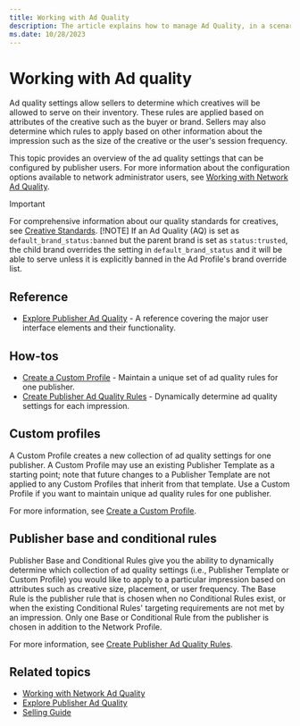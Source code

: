 ```yaml
---
title: Working with Ad Quality
description: The article explains how to manage Ad Quality, in a scenario where the sellers set rules for creative attributes (buyer, brand), size or user session ferquency.
ms.date: 10/28/2023
---
```


# Working with Ad quality

Ad quality settings allow sellers to determine which creatives will be allowed to serve on their inventory. These rules are applied based on attributes of the creative such as the buyer or brand. Sellers may also determine which rules to apply based on other information about the impression such as the size of the creative or the user's session
frequency.

This topic provides an overview of the ad quality settings that can be configured by publisher users. For more  information about the configuration options available to network administrator users, see [Working with Network Ad Quality](working-with-network-ad-quality.md).

> [!IMPORTANT]
> For comprehensive information about our quality standards for creatives, see [Creative Standards](creative-standards.md).
> [!NOTE]
> If an Ad Quality (AQ) is set as `default_brand_status:banned` but the parent brand is set as `status:trusted`, the child brand overrides the setting in `default_brand_status` and it will be able to serve unless it is explicitly banned in the Ad Profile's brand override list.

## Reference

- [Explore Publisher Ad Quality](explore-publisher-ad-quality.md) - A reference covering the major user interface elements and their functionality.

## How-tos

- [Create a Custom Profile](create-a-custom-profile.md) - Maintain a unique set of ad quality rules for one
  publisher.
- [Create Publisher Ad Quality Rules](create-publisher-ad-quality-rules.md) - Dynamically determine ad quality
  settings for each impression.

## Custom profiles

A Custom Profile creates a new collection of ad quality settings for one publisher. A Custom Profile may use an existing Publisher Template as a starting point; note that future changes to a Publisher Template are not applied to any Custom Profiles that inherit from that template. Use a Custom Profile if you want to maintain unique ad quality rules for one
publisher.

For more information, see [Create a Custom Profile](create-a-custom-profile.md).

## Publisher base and conditional rules

Publisher Base and Conditional Rules give you the ability to dynamically determine which collection of ad quality settings (i.e., Publisher Template or Custom Profile) you would like to apply to a particular impression based on attributes such as creative size, placement, or user frequency. The Base Rule is the publisher rule that is chosen when no
Conditional Rules exist, or when the existing Conditional Rules' targeting requirements are not met by an impression. Only one Base or Conditional Rule from the publisher is chosen in addition to the Network Profile.

For more information, see [Create Publisher Ad Quality Rules](create-publisher-ad-quality-rules.md).

## Related topics

- [Working with Network Ad Quality](working-with-network-ad-quality.md)
- [Explore Publisher Ad Quality](explore-publisher-ad-quality.md)
- [Selling Guide](selling-guide.md)
